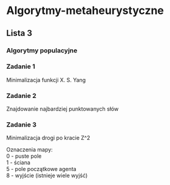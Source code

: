 # Algorytmy-metaheurystyczne
## Lista 3

### Algorytmy populacyjne

### Zadanie 1
Minimalizacja funkcji X. S. Yang

### Zadanie 2
Znajdowanie najbardziej punktowanych słów

### Zadanie 3
Minimalizacja drogi po kracie Z^2

Oznaczenia mapy:\
0 - puste pole\
1 - ściana\
5 - pole początkowe agenta\
8 - wyjście (istnieje wiele wyjść)
